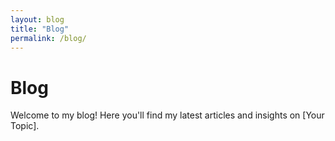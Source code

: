 ```yaml
---
layout: blog
title: "Blog"
permalink: /blog/
---
```

# Blog
Welcome to my blog! Here you'll find my latest articles and insights on [Your Topic].

<!-- The posts will automatically appear here based on your _posts directory -->
